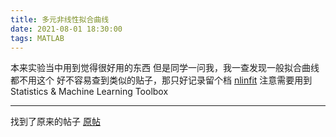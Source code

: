```yaml
---
title: 多元非线性拟合曲线
date: 2021-08-01 18:30:00
tags: MATLAB
---
```

本来实验当中用到觉得很好用的东西
但是同学一问我，我一查发现一般拟合曲线都不用这个
好不容易查到类似的贴子，那只好记录留个档
[nlinfit](https://blog.csdn.net/zhangyugebb/article/details/84770303)
注意需要用到Statistics & Machine Learning Toolbox
***
找到了原来的帖子
[原帖](https://blog.csdn.net/ljyljyok/article/details/81624496)